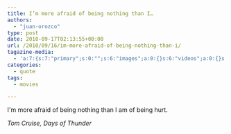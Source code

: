 ```yaml
---
title: I’m more afraid of being nothing than I…
authors: 
  - "juan-orozco"
type: post
date: 2010-09-17T02:13:55+00:00
url: /2010/09/16/im-more-afraid-of-being-nothing-than-i/
tagazine-media:
  - 'a:7:{s:7:"primary";s:0:"";s:6:"images";a:0:{}s:6:"videos";a:0:{}s:11:"image_count";s:1:"0";s:6:"author";s:7:"8033531";s:7:"blog_id";s:8:"17975075";s:9:"mod_stamp";s:19:"2010-09-17 02:13:55";}'
categories:
  - quote
tags:
  - movies

---
```

I'm more afraid of being nothing than I am of being hurt.

<cite>Tom Cruise, Days of Thunder</cite>